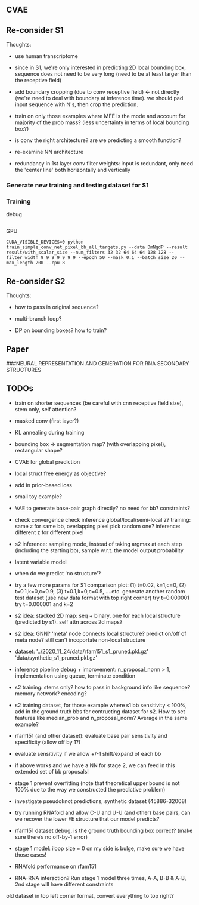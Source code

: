 
## CVAE



## Re-consider S1

Thoughts:

- use human transcriptome

- since in S1, we're only interested in predicting 2D local bounding box,
sequence does not need to be very long (need to be at least larger than the receptive field)

- add boundary cropping (due to conv receptive field) <- not directly (we're need to deal with boundary at inference time).
we should pad input sequence with N's, then crop the prediction.

- train on only those examples where MFE is the mode and account for majority of the prob mass? (less uncertainty
in terms of local bounding box?)

- is conv the right architecture?
are we predicting a smooth function?

- re-examine NN architecture

- redundancy in 1st layer conv filter weights: input is redundant, only need the 'center line' both horizontally and vertically

### Generate new training and testing dataset for S1


### Training

debug

```

```


GPU

```
CUDA_VISIBLE_DEVICES=0 python train_simple_conv_net_pixel_bb_all_targets.py --data DmNgdP --result result/with_scalar_size --num_filters 32 32 64 64 64 128 128 --filter_width 9 9 9 9 9 9 9 --epoch 50 --mask 0.1 --batch_size 20 --max_length 200 --cpu 8
```

## Re-consider S2

Thoughts:

- how to pass in original sequence?

- multi-branch loop?

- DP on bounding boxes? how to train?



## Paper

###﻿NEURAL REPRESENTATION AND GENERATION FOR RNA SECONDARY STRUCTURES



## TODOs

- train on shorter sequences (be careful with cnn receptive field size), stem only, self attention?

- masked conv (first layer?)

- KL annealing during training

- bounding box -> segmentation map? (with overlapping pixel), rectangular shape?

- CVAE for global prediction

- local struct free energy as objective?

- add in prior-based loss

- small toy example?

- VAE to generate base-pair graph directly? no need for bb? constraints?

- check convergence
check inference
global/local/semi-local z?
training: same z for same bb, overlapping pixel pick random one?
inference: different z for different pixel

- s2 inference: sampling mode, instead of taking argmax at each step (including the starting bb), sample w.r.t. the model output probability

- latent variable model

- when do we predict 'no structure'?

- try a few more params for S1 comparison plot: (1) t=0.02, k=1,c=0, (2) t=0.1,k=0,c=0.9, (3) t=0.1,k=0,c=0.5, ….etc.
generate another random test dataset (use new data format with top right corner)
try t=0.000001
try t=0.000001 and k=2


- s2 idea: stacked 2D map: seq + binary, one for each local structure (predicted by s1). self attn across 2d maps?

- s2 idea: GNN? 'meta' node connects local structure? predict on/off of meta node? still can't incoportate non-local structure

- dataset: '../2020_11_24/data/rfam151_s1_pruned.pkl.gz'  'data/synthetic_s1_pruned.pkl.gz'

- inference pipeline debug + improvement: n_proposal_norm > 1, implementation using queue, terminate condition

- s2 training: stems only? how to pass in background info like sequence? memory network? encoding?

- s2 training dataset, for those example where s1 bb sensitivity < 100%, add in the ground truth bbs for contructing dataset for s2.
How to set features like median_prob and n_proposal_norm? Average in the same example?

- rfam151 (and other dataset): evaluate base pair sensitivity and specificity (allow off by 1?)

- evaluate sensitivity if we allow +/-1 shift/expand of each bb

- if above works and we have a NN for stage 2, we can feed in this extended set of bb proposals!

- stage 1 prevent overfitting (note that theoretical upper bound is not 100% due to the way we constructed the predictive problem)

- investigate pseudoknot predictions, synthetic dataset (45886-32008)

- try running RNAfold and allow C-U and U-U (and other) base pairs, can we recover the lower FE structure that our model predicts?

- rfam151 dataset debug, is the ground truth bounding box correct? (make sure there’s no off-by-1 error)

- stage 1 model: iloop size = 0 on my side is bulge, make sure we have those cases!

- RNAfold performance on rfam151

- RNA-RNA interaction? Run stage 1 model three times, A-A, B-B & A-B, 2nd stage will have different constraints





old dataset in top left corner format, convert everything to top right?



